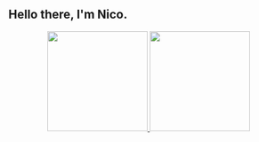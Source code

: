  ## Hello there, I'm Nico.
<div align="center">
 <a href="https://github.com/jesternook">
  <img height="180em" src="https://github-readme-stats.vercel.app/api?username=jesternook&show_icons=true&theme=darcula&include_all_commits=true&count_private=true"/>
  <img height="180em" src="https://github-readme-stats.vercel.app/api/top-langs/?username=jesternook&layout=compact&theme=darcula&card_width=180"/>
</div>
  
